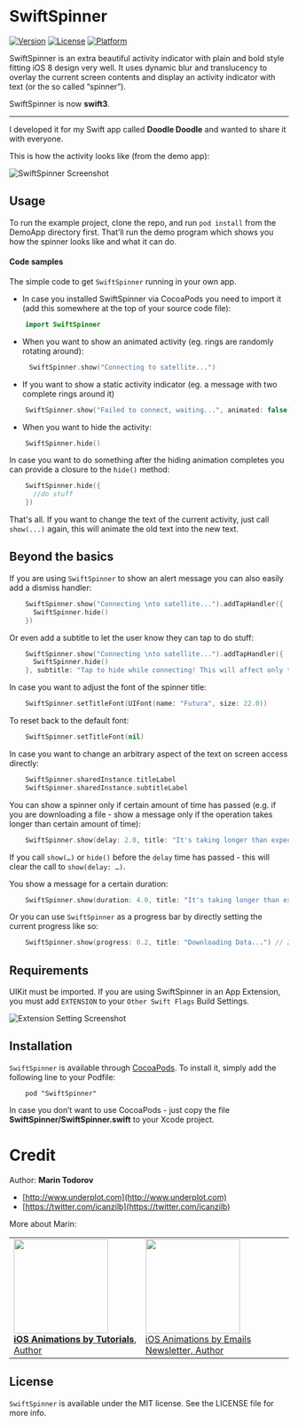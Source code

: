 # SwiftSpinner

[![Version](https://img.shields.io/cocoapods/v/SwiftSpinner.svg?style=flat)](http://cocoadocs.org/docsets/SwiftSpinner)
[![License](https://img.shields.io/cocoapods/l/SwiftSpinner.svg?style=flat)](http://cocoadocs.org/docsets/SwiftSpinner)
[![Platform](https://img.shields.io/cocoapods/p/SwiftSpinner.svg?style=flat)](http://cocoadocs.org/docsets/SwiftSpinner)

SwiftSpinner is an extra beautiful activity indicator with plain and bold style fitting iOS 8 design very well. It uses dynamic blur and translucency to overlay the current screen contents and display an activity indicator with text (or the so called “spinner”).

SwiftSpinner is now **swift3**.
- - -

I developed it for my Swift app called **Doodle Doodle** and wanted to share it with everyone.

This is how the activity looks like (from the demo app):

![SwiftSpinner Screenshot](https://raw.githubusercontent.com/icanzilb/SwiftSpinner/master/etc/spinner-preview.gif)

## Usage

To run the example project, clone the repo, and run `pod install` from the DemoApp directory first. That’ll run the demo program which shows you how the spinner looks like and what it can do. 

#### Code samples

The simple code to get `SwiftSpinner` running in your own app.

 * In case you installed SwiftSpinner via CocoaPods you need to import it (add this somewhere at the top of your source code file):

```swift
    import SwiftSpinner
```

 * When you want to show an animated activity (eg. rings are randomly rotating around):

```swift
     SwiftSpinner.show("Connecting to satellite...")
```

 * If you want to show a static activity indicator (eg. a message with two complete rings around it)

```swift
    SwiftSpinner.show("Failed to connect, waiting...", animated: false)
```

 * When you want to hide the activity:

```swift
    SwiftSpinner.hide()
```

In case you want to do something after the hiding animation completes you can provide a closure to the `hide()` method:

```swift
    SwiftSpinner.hide({
      //do stuff
    })
```


That's all. If you want to change the text of the current activity, just call `show(...)` again, this will animate the old text into the new text.

## Beyond the basics 

If you are using `SwiftSpinner` to show an alert message you can also easily add a dismiss handler:

```swift
    SwiftSpinner.show("Connecting \nto satellite...").addTapHandler({
      SwiftSpinner.hide()
    })
```

Or even add a subtitle to let the user know they can tap to do stuff:

```swift
    SwiftSpinner.show("Connecting \nto satellite...").addTapHandler({
      SwiftSpinner.hide()
    }, subtitle: "Tap to hide while connecting! This will affect only the current operation.")
```

In case you want to adjust the font of the spinner title:

```swift
    SwiftSpinner.setTitleFont(UIFont(name: "Futura", size: 22.0))
```

To reset back to the default font:

```swift
    SwiftSpinner.setTitleFont(nil)
```

In case you want to change an arbitrary aspect of the text on screen access directly:

```swift
    SwiftSpinner.sharedInstance.titleLabel
    SwiftSpinner.sharedInstance.subtitleLabel
```

You can show a spinner only if certain amount of time has passed (e.g. if you are downloading a file - show a message only if the operation takes longer than certain amount of time):

```swift
    SwiftSpinner.show(delay: 2.0, title: "It's taking longer than expected")
```

If you call `show(…)` or `hide()` before the `delay` time has passed - this will clear the call to `show(delay: …)`.

You show a message for a certain duration:
```swift
    SwiftSpinner.show(duration: 4.0, title: "It's taking longer than expected")
```

Or you can use `SwiftSpinner` as a progress bar by directly setting the current progress like so:

```swift
	SwiftSpinner.show(progress: 0.2, title: "Downloading Data...") // 20% trough the process
```

## Requirements

UIKit must be imported. If you are using SwiftSpinner in an App Extension, you must add `EXTENSION` to your `Other Swift Flags` Build Settings.

![Extension Setting Screenshot](https://user-images.githubusercontent.com/444725/26855417-a7a8241a-4acf-11e7-8528-b37a28448113.png)

## Installation

`SwiftSpinner` is available through [CocoaPods](http://cocoapods.org). To install
it, simply add the following line to your Podfile:

```
    pod "SwiftSpinner"
```

In case you don’t want to use CocoaPods - just copy the file **SwiftSpinner/SwiftSpinner.swift** to your Xcode project.

Credit
========

Author: **Marin Todorov**

* [http://www.underplot.com](http://www.underplot.com)
* [https://twitter.com/icanzilb](https://twitter.com/icanzilb)

More about Marin:

<table>
<tr>
<td>
<a href="http://www.ios-animations-by-tutorials.com/"><img src="http://www.underplot.com/images/thumbs/iat.jpg" width="170"><br>
<b>iOS Animations by Tutorials</b>, Author</a>
</td>
<td>
<a href="http://www.ios-animations-by-emails.com/"><img src="http://www.underplot.com/images/thumbs/ios-animations-by-emails.jpg" width="170"><br>
iOS Animations by Emails Newsletter, Author</a>
</td>
</tr>
</table>

## License

`SwiftSpinner` is available under the MIT license. See the LICENSE file for more info.

